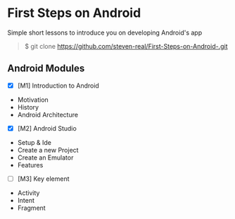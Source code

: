 # First Steps on Android 
Simple short lessons to introduce you on developing Android's app 

> $ git clone https://github.com/steven-real/First-Steps-on-Android-.git

## Android Modules
- [x] [M1] Introduction to Android

* Motivation
* History
* Android Architecture

- [x] [M2] Android Studio
* Setup & Ide
* Create a new Project
* Create an Emulator
* Features

- [ ] [M3] Key element 
* Activity
* Intent
* Fragment

